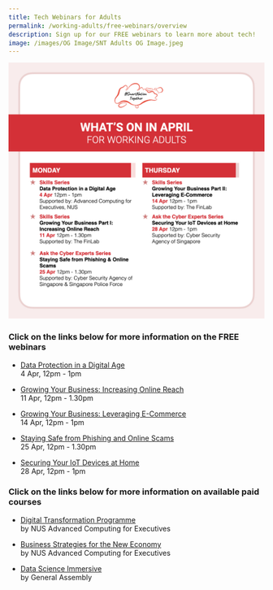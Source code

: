 ```yaml
---
title: Tech Webinars for Adults
permalink: /working-adults/free-webinars/overview
description: Sign up for our FREE webinars to learn more about tech!
image: /images/OG Image/SNT Adults OG Image.jpeg
---
```

![Free webinars in April for working adults](/images/WA-Apr-Overview.jpeg)

### Click on the links below for more information on the FREE webinars

* [Data Protection in a Digital Age](/working-adults/free-webinars/data-protection-apr2022)<br>
4 Apr,  12pm - 1pm
 
* [Growing Your Business: Increasing Online Reach](/working-adults/free-webinars/finlab1-apr2022)<br>
 11 Apr, 12pm - 1.30pm  
 
* [Growing Your Business: Leveraging E-Commerce](/working-adults/free-webinars/finlab2-apr2022)<br>
 14 Apr, 12pm - 1pm
 
 * [Staying Safe from Phishing and Online Scams ](/working-adults/free-webinars/cybersafe-phishing-apr2022)<br>
 25 Apr, 12pm - 1.30pm
 
 * [Securing Your IoT Devices at Home](/working-adults/free-webinars/cybersafe-iot-apr2022)<br>
 28 Apr, 12pm - 1pm


###  Click on the links below for more information on available paid courses

* [Digital Transformation Programme](/working-adults/digi-transformation/nus-ace)<br>
 by NUS Advanced Computing for Executives 
 
 * [Business Strategies for the New Economy](/working-adults/biz-strategies/nus-ace)<br>
 by NUS Advanced Computing for Executives 

* [Data Science Immersive](/working-adults/paid-courses/ga-data-sci) <br>
 by General Assembly